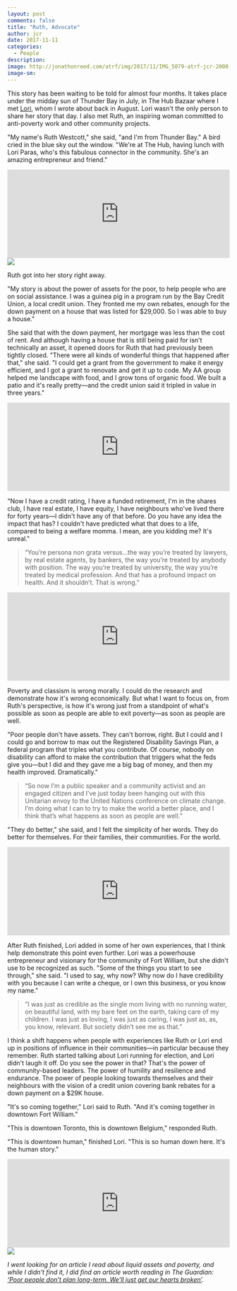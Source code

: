 ```yaml
---
layout: post
comments: false
title: "Ruth, Advocate"
author: jcr
date: 2017-11-11
categories:
  - People
description: 
image: http://jonathonreed.com/atrf/img/2017/11/IMG_5079-atrf-jcr-2000-web.jpg
image-sm:
---
```


This story has been waiting to be told for almost four months. It takes place under the midday sun of Thunder Bay in July, in The Hub Bazaar where I met <a href="http://jonathonreed.com/atrf/2017/08/05/lori-entrepreneur/">Lori</a>, whom I wrote about back in August. Lori wasn't the only person to share her story that day. I also met Ruth, an inspiring woman committed to anti-poverty work and other community projects.

"My name's Ruth Westcott," she said, "and I'm from Thunder Bay." A bird cried in the blue sky out the window. "We're at The Hub, having lunch with Lori Paras, who's this fabulous connector in the community. She's an amazing entrepreneur and friend."

<iframe width="100%" height="200" scrolling="no" frameborder="no" src="https://w.soundcloud.com/player/?url=https%3A//api.soundcloud.com/tracks/354438350&amp;color=%23ff5500&amp;auto_play=false&amp;hide_related=false&amp;show_comments=true&amp;show_user=true&amp;show_reposts=false&amp;show_teaser=true&amp;visual=true"></iframe>

<img src="http://jonathonreed.com/atrf/img/2017/11/IMG_5079-atrf-jcr-2000-web.jpg">

Ruth got into her story right away.

"My story is about the power of assets for the poor, to help people who are on social assistance. I was a guinea pig in a program run by the Bay Credit Union, a local credit union. They fronted me my own rebates, enough for the down payment on a house that was listed for $29,000. So I was able to buy a house."

She said that with the down payment, her mortgage was less than the cost of rent. And although having a house that is still being paid for isn't technically an asset, it opened doors for Ruth that had previously been tightly closed. "There were all kinds of wonderful things that happened after that," she said. "I could get a grant from the government to make it energy efficient, and I got a grant to renovate and get it up to code. My AA group helped me landscape with food, and I grow tons of organic food. We built a patio and it's really pretty—and the credit union said it tripled in value in three years."

<iframe width="100%" height="200" scrolling="no" frameborder="no" src="https://w.soundcloud.com/player/?url=https%3A//api.soundcloud.com/tracks/354438335&amp;color=%23ff5500&amp;auto_play=false&amp;hide_related=false&amp;show_comments=true&amp;show_user=true&amp;show_reposts=false&amp;show_teaser=true&amp;visual=true"></iframe>

"Now I have a credit rating, I have a funded retirement, I'm in the shares club, I have real estate, I have equity, I have neighbours who've lived there for forty years—I didn't have any of that before. Do you have any idea the impact that has? I couldn't have predicted what that does to a life, compared to being a welfare momma. I mean, are you kidding me? It's unreal."

<blockquote>&ldquo;You&rsquo;re persona non grata versus&hellip;the way you&rsquo;re treated by lawyers, by real estate agents, by bankers, the way you&rsquo;re treated by anybody with position. The way you&rsquo;re treated by university, the way you&rsquo;re treated by medical profession. And that has a profound impact on health. And it shouldn&rsquo;t. That is wrong.&rdquo;</blockquote>

<iframe width="100%" height="200" scrolling="no" frameborder="no" src="https://w.soundcloud.com/player/?url=https%3A//api.soundcloud.com/tracks/354438302&amp;color=%23ff5500&amp;auto_play=false&amp;hide_related=false&amp;show_comments=true&amp;show_user=true&amp;show_reposts=false&amp;show_teaser=true&amp;visual=true"></iframe>

Poverty and classism is wrong morally. I could do the research and demonstrate how it's wrong economically. But what I want to focus on, from Ruth's perspective, is how it's wrong just from a standpoint of what's possible as soon as people are able to exit poverty—as soon as people are well.

"Poor people don't have assets. They can't borrow, right. But I could and I could go and borrow to max out the Registered Disability Savings Plan, a federal program that triples what you contribute. Of course, nobody on disability can afford to make the contribution that triggers what the feds give you—but I did and they gave me a big bag of money, and then my health improved. Dramatically."

<blockquote>&ldquo;So now I&rsquo;m a public speaker and a community activist and an engaged citizen and I&rsquo;ve just today been hanging out with this Unitarian envoy to the United Nations conference on climate change. I&rsquo;m doing what I can to try to make the world a better place, and I think that&rsquo;s what happens as soon as people are well.&rdquo;</blockquote>

"They do better," she said, and I felt the simplicity of her words. They do better for themselves. For their families, their communities. For the world.

<iframe width="100%" height="200" scrolling="no" frameborder="no" src="https://w.soundcloud.com/player/?url=https%3A//api.soundcloud.com/tracks/354438311&amp;color=%23ff5500&amp;auto_play=false&amp;hide_related=false&amp;show_comments=true&amp;show_user=true&amp;show_reposts=false&amp;show_teaser=true&amp;visual=true"></iframe>

After Ruth finished, Lori added in some of her own experiences, that I think help demonstrate this point even further. Lori was a powerhouse entrepreneur and visionary for the community of Fort William, but she didn't use to be recognized as such. "Some of the things you start to see through," she said. "I used to say, why now? Why now do I have credibility with you because I can write a cheque, or I own this business, or you know my name."

<blockquote>&rdquo;I was just as credible as the single mom living with no running water, on beautiful land, with my bare feet on the earth, taking care of my children. I was just as loving, I was just as caring, I was just as, as, you know, relevant. But society didn&rsquo;t see me as that.&rdquo;</blockquote>

I think a shift happens when people with experiences like Ruth or Lori end up in positions of influence in their communities—in particular because they remember. Ruth started talking about Lori running for election, and Lori didn't laugh it off. Do you see the power in that? That's the power of community-based leaders. The power of humility and resilience and endurance. The power of people looking towards themselves and their neighbours with the vision of a credit union covering bank rebates for a down payment on a $29K house.

"It's so coming together," Lori said to Ruth. "And it's coming together in downtown Fort William."

"This is downtown Toronto, this is downtown Belgium," responded Ruth.

"This is downtown human," finished Lori. "This is so human down here. It's the human story."

<iframe width="100%" height="200" scrolling="no" frameborder="no" src="https://w.soundcloud.com/player/?url=https%3A//api.soundcloud.com/tracks/354438275&amp;color=%23ff5500&amp;auto_play=false&amp;hide_related=false&amp;show_comments=true&amp;show_user=true&amp;show_reposts=false&amp;show_teaser=true&amp;visual=true"></iframe>

<img src="http://jonathonreed.com/atrf/img/2017/11/IMG_5087-atrf-jcr-2000-web.jpg">

<i>I went looking for an article I read about liquid assets and poverty, and while I didn't find it, I did find an article worth reading in The Guardian: <a href="https://www.theguardian.com/society/2014/sep/21/linda-tirado-poverty-hand-to-mouth-extract">‘Poor people don’t plan long-term. We’ll just get our hearts broken’</a>.</i>